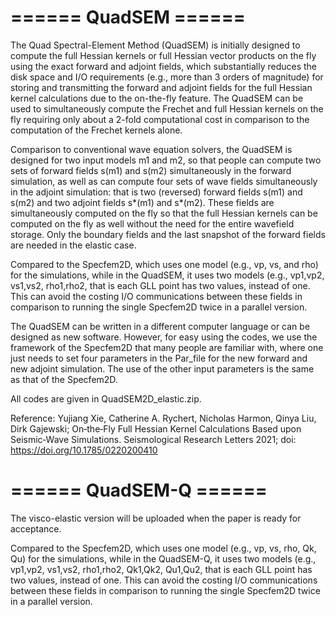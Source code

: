 # ====== QuadSEM ======

The Quad Spectral-Element Method (QuadSEM) is initially designed to compute the full Hessian kernels or full Hessian vector products on the fly using the exact forward and adjoint fields, which substantially reduces the disk space and I/O requirements (e.g., more than 3 orders of magnitude) for storing and transmitting the forward and adjoint fields for the full Hessian kernel calculations due to the on-the-fly feature. The QuadSEM can be used to simultaneously compute the Frechet and full Hessian kernels on the fly requiring only about a 2-fold computational cost in comparison to the computation of the Frechet kernels alone.

Comparison to conventional wave equation solvers, the QuadSEM is designed for two input models m1 and m2, so that people can compute two sets of forward fields s(m1) and s(m2) simultaneously in the forward simulation, as well as can compute four sets of wave fields simultaneously in the adjoint simulation: that is two (reversed) forward fields s(m1) and s(m2) and two adjoint fields s*(m1) and s*(m2). These fields are simultaneously computed on the fly so that the full Hessian kernels can be computed on the fly as well without the need for the entire wavefield storage. Only the boundary fields and the last snapshot of the forward fields are needed in the elastic case.

Compared to the Specfem2D, which uses one model (e.g., vp, vs, and rho) for the simulations, while in the QuadSEM, it uses two models (e.g., vp1,vp2, vs1,vs2, rho1,rho2, that is each GLL point has two values, instead of one. This can avoid the costing I/O communications between these fields in comparison to running the single Specfem2D twice in a parallel version.

The QuadSEM can be written in a different computer language or can be designed as new software. However, for easy using the codes, we use the framework of the Specfem2D that many people are familiar with, where one just needs to set four parameters in the Par_file for the new forward and new adjoint simulation. The use of the other input parameters is the same as that of the Specfem2D. 

All codes are given in QuadSEM2D_elastic.zip.

Reference:
Yujiang Xie, Catherine A. Rychert, Nicholas Harmon, Qinya Liu, Dirk Gajewski; On‐the‐Fly Full Hessian Kernel Calculations Based upon Seismic‐Wave Simulations. Seismological Research Letters 2021; doi: https://doi.org/10.1785/0220200410

# ====== QuadSEM-Q ======
The visco-elastic version will be uploaded when the paper is ready for acceptance. 

Compared to the Specfem2D, which uses one model (e.g., vp, vs, rho, Qk, Qu) for the simulations, while in the QuadSEM-Q, it uses two models (e.g., vp1,vp2, vs1,vs2, rho1,rho2, Qk1,Qk2, Qu1,Qu2, that is each GLL point has two values, instead of one. This can avoid the costing I/O communications between these fields in comparison to running the single Specfem2D twice in a parallel version.

